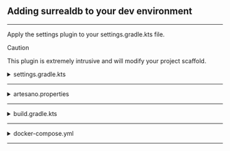 ## Adding surrealdb to your dev environment


---


Apply the settings plugin to your settings.gradle.kts file.


> [!CAUTION]
> This plugin is extremely intrusive and will modify your project scaffold.

<details>
<summary>settings.gradle.kts</summary>

```kotlin
import io.ight.gradle.settings.artesano
import io.ight.gradle.settings.builder.DockerCompose

pluginManagement {

    repositories {
        gradlePluginPortal()
        mavenCentral()
        mavenLocal()
    }

}

plugins {
    id("io.ight.artesano.settings") version "<<latest>>"
}

artesano {

    dockerCompose {
        type { DockerCompose.Type.Surrealdb }
        containerName { "surrealDb" }
        containerVolume { "surrealDbData" }
        containerPort { "8000" }
    }

}


```
</details>

---

<details>
<summary>artesano.properties</summary>

```properties
io.ight.docker.compose.name=surrealDb
io.ight.docker.compose.volume=surrealDbData
io.ight.docker.compose.port=8000


```
</details>

---


<details>
<summary>build.gradle.kts</summary>

```kotlin
plugins {
    id("io.ight.gradle.project.docker-artesano-plugin")
}

dockerArtesano {
    environment.putAll(
        mutableMapOf<String , String>(
            "DB_USER" to properties["io.ight.surrealdb.root.user"] as String ,
            "DB_PASSWORD" to properties["io.ight.surrealdb.root.secret"] as String ,
        )
    )

}
```
</details>

---


<details>
<summary>docker-compose.yml</summary>

```yml
version: "3"

services:
  surrealDb:
    container_name: surrealDb
    image: surrealdb/surrealdb:latest
    user: root:root
    restart: always
    command:
      - start
      - --log
      - trace
      - --user
      - ${DB_USER}
      - --pass
      - ${DB_PASSWORD}
      - file:///var/lib/surrealdb/database.db
    ports:
      - "8000:8000"
    volumes:
      - surrealDbData:/var/lib/surrealdb

volumes:
  surrealDbData:

```
</details>

---
